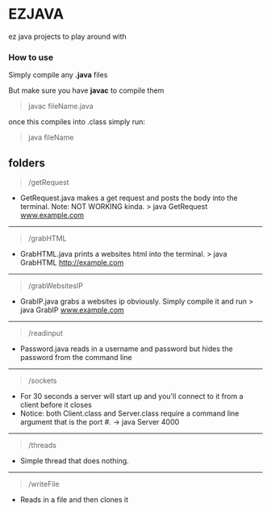 # EZJAVA
ez java projects to play around with


### How to use
Simply compile any **.java** files

But make sure you have **javac** to compile them

>javac fileName.java

once this compiles into .class simply run:

>java fileName

## folders
> /getRequest
- GetRequest.java makes a get request and posts the body into the terminal. Note: NOT WORKING kinda. > java GetRequest www.example.com

-----

> /grabHTML
- GrabHTML.java prints a websites html into the terminal. > java GrabHTML http://example.com

-----


> /grabWebsitesIP
- GrabIP.java grabs a websites ip obviously. Simply compile it and run > java GrabIP www.example.com

-----

> /readinput
- Password.java reads in a username and password but hides the password from the command line

-----
> /sockets
- For 30 seconds a server will start up and you'll connect to it from a client before it closes
- Notice: both Client.class and Server.class require a command line argument that is the port #. -> java Server 4000

-----
> /threads
- Simple thread that does nothing.

-----
> /writeFile
- Reads in a file and then clones it
